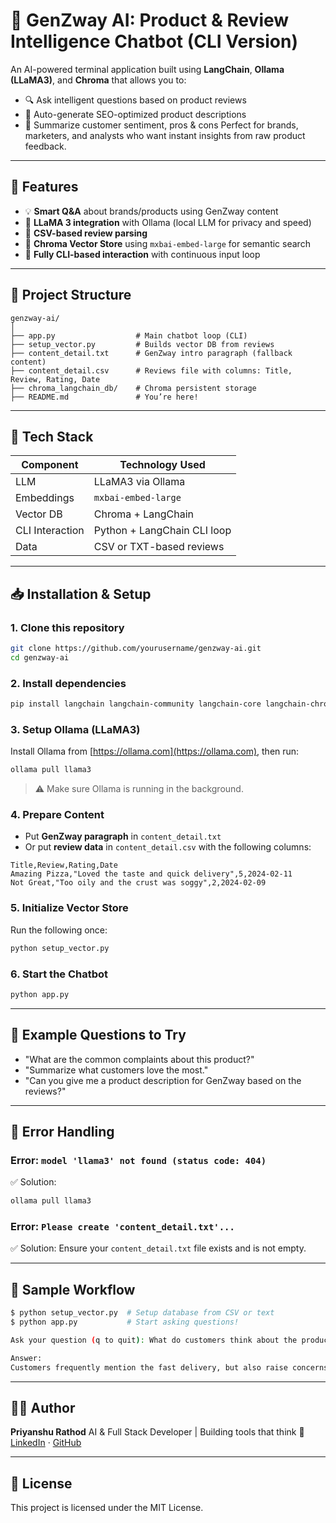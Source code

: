 # 🧠 GenZway AI: Product & Review Intelligence Chatbot (CLI Version)

An AI-powered terminal application built using **LangChain**, **Ollama (LLaMA3)**, and **Chroma** that allows you to:

* 🔍 Ask intelligent questions based on product reviews
* 📝 Auto-generate SEO-optimized product descriptions
* 💬 Summarize customer sentiment, pros & cons
  Perfect for brands, marketers, and analysts who want instant insights from raw product feedback.

---

## 🚀 Features

* 💡 **Smart Q\&A** about brands/products using GenZway content
* 🧠 **LLaMA 3 integration** with Ollama (local LLM for privacy and speed)
* 🧾 **CSV-based review parsing**
* 🧮 **Chroma Vector Store** using `mxbai-embed-large` for semantic search
* 🔁 **Fully CLI-based interaction** with continuous input loop

---

## 📁 Project Structure

```
genzway-ai/
│
├── app.py                  # Main chatbot loop (CLI)
├── setup_vector.py         # Builds vector DB from reviews
├── content_detail.txt      # GenZway intro paragraph (fallback content)
├── content_detail.csv      # Reviews file with columns: Title, Review, Rating, Date
├── chroma_langchain_db/    # Chroma persistent storage
├── README.md               # You’re here!
```

---

## 🧱 Tech Stack

| Component       | Technology Used             |
| --------------- | --------------------------- |
| LLM             | LLaMA3 via Ollama           |
| Embeddings      | `mxbai-embed-large`         |
| Vector DB       | Chroma + LangChain          |
| CLI Interaction | Python + LangChain CLI loop |
| Data            | CSV or TXT-based reviews    |

---

## 📥 Installation & Setup

### 1. Clone this repository

```bash
git clone https://github.com/yourusername/genzway-ai.git
cd genzway-ai
```

### 2. Install dependencies

```bash
pip install langchain langchain-community langchain-core langchain-chroma pandas ollama
```

### 3. Setup Ollama (LLaMA3)

Install Ollama from [https://ollama.com](https://ollama.com), then run:

```bash
ollama pull llama3
```

> ⚠️ Make sure Ollama is running in the background.

### 4. Prepare Content

* Put **GenZway paragraph** in `content_detail.txt`
* Or put **review data** in `content_detail.csv` with the following columns:

```csv
Title,Review,Rating,Date
Amazing Pizza,"Loved the taste and quick delivery",5,2024-02-11
Not Great,"Too oily and the crust was soggy",2,2024-02-09
```

### 5. Initialize Vector Store

Run the following once:

```bash
python setup_vector.py
```

### 6. Start the Chatbot

```bash
python app.py
```

---

## 🧪 Example Questions to Try

* "What are the common complaints about this product?"
* "Summarize what customers love the most."
* "Can you give me a product description for GenZway based on the reviews?"

---

## 📌 Error Handling

### Error: `model 'llama3' not found (status code: 404)`

✅ Solution:

```bash
ollama pull llama3
```

### Error: `Please create 'content_detail.txt'...`

✅ Solution: Ensure your `content_detail.txt` file exists and is not empty.

---

## 📘 Sample Workflow

```bash
$ python setup_vector.py  # Setup database from CSV or text
$ python app.py           # Start asking questions!

Ask your question (q to quit): What do customers think about the product?

Answer:
Customers frequently mention the fast delivery, but also raise concerns about oiliness in the crust...
```

---

## 🧑‍💻 Author

**Priyanshu Rathod**
AI & Full Stack Developer | Building tools that think 🤖
[LinkedIn](https://linkedin.com/in/your-profile) · [GitHub](https://github.com/yourusername)

---

## 📄 License

This project is licensed under the MIT License.
